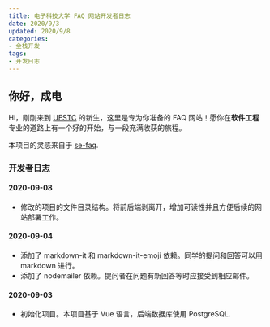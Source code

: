 ```yaml
---
title: 电子科技大学 FAQ 网站开发者日志
date: 2020/9/3
updated: 2020/9/8
categories:
- 全栈开发
tags:
- 开发日志
---
```

## 你好，成电

Hi，刚刚来到 [UESTC](https://www.uestc.edu.cn/) 的新生，这里是专为你准备的 FAQ 网站！愿你在**软件工程**专业的道路上有一个好的开始，与一段充满收获的旅程。

本项目的灵感来自于 [se-faq](https://github.com/BillChen2K/se-faq).

### 开发者日志

#### 2020-09-08

- 修改的项目的文件目录结构。将前后端剥离开，增加可读性并且方便后续的网站部署工作。

#### 2020-09-04

- 添加了 markdown-it 和 markdown-it-emoji 依赖。同学的提问和回答可以用 markdown 进行。
- 添加了 nodemailer 依赖。提问者在问题有新回答等时应接受到相应邮件。

#### 2020-09-03

- 初始化项目。本项目基于 Vue 语言，后端数据库使用 PostgreSQL.
